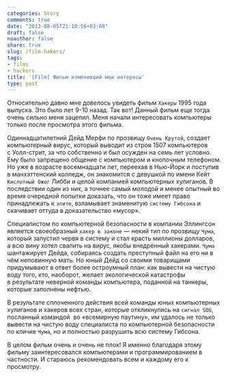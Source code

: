 ```yaml
---
categories: Story
comments: true
date: "2013-08-05T21:10:56+03:00"
draft: false
noauthor: false
share: true
slug: /film-hakers/
tags:
- films
- hackers
title: '[Film] Фильм изменивший мои интересы'
type: post
---
```


Относительно давно мне довелось увидеть фильм `Хакеры` 1995 года выпуска. Это было лет 9-10 назад. Так вот! Данный фильм еще тогда очень сильно меня зацепил. Меня начали интересовать компьютеры только после просмотра этого фильма.

Одиннадцатилетний Дейд Мерфи по прозвищу `Очень Крутой`, создает компьютерный вирус, который выводит из строя 1507 компьютеров с Уолл-стрит, за что собственно и был осужден на семь лет условно. Ему было запрещено общение с компьютером и кнопочным телефоном. Но уже в возрасте восемнадцати лет, переехав в Нью-Йорк и поступив в манхэттенский колледж, он знакомится с девушкой по имени Кейт `Кислотный Ожог` Либби и целой компанией компьютерных хулиганов. В последствии один из них, а точнее самый молодой и менее опытный во время очередной попытки доказать, что он тоже имеет право принадлежать к `элите`, взламывает знаменитую `систему Гибсона` и скачивает оттуда в доказательство «мусор».

Специалистом по компьютерной безопасности в компании Эллингсон является своеобразный `хакер в законе` — некий тип по прозвищу `Чума`, который запустил червя в систему и стал красть миллионы долларов, а всю вину хотел свалить на вирус, якобы внедрённый хакерами. `Чума` шантажирует Дейда, собираясь создать преступный файл на его ни в чём неповинную мать. Но юный Дейд со своими товарищами придумывают в ответ более остроумный план: как вывести на чистую воду того, кто, наоборот, желает экологической катастрофы в результате неверной команды компьютера, поданной на танкеры, которые заполнены нефтью.

В результате сплоченного действия всей команды юных компьютерных хулиганов и хакеров всех стран, которые откликнулись на `сигнал SOS`, посланный командой  во «всемирную паутину», им удалось не только вывести на чистую воду специалиста по компьютерной безопасности по кличке `Чума`, но и полностью разрушить всю систему Гибсона.

В целом фильм очень и очень не плох! Я именно благодаря этому фильму заинтересовался компьютерами и программированием в частности. И стараюсь рекомендовать всем и каждому его к просмотру.
